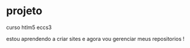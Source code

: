 # projeto
curso htlm5 eccs3

estou aprendendo a criar sites e agora vou gerenciar meus repositorios !

